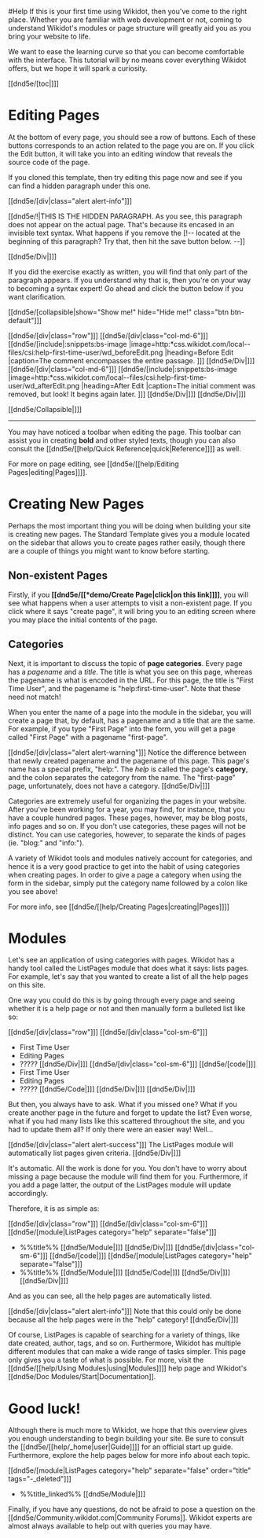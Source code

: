 #Help
If this is your first time using Wikidot, then you've come to the right place.  Whether you are familiar with web development or not, coming to understand Wikidot's modules or page structure will greatly aid you as you bring your website to life.

We want to ease the learning curve so that you can become comfortable with the interface.  This tutorial will by no means cover everything Wikidot offers, but we hope it will spark a curiosity.

[[dnd5e/[toc\|]]]

# Editing Pages

At the bottom of every page, you should see a row of buttons.  Each of these buttons corresponds to an action related to the page you are on.  If you click the Edit button, it will take you into an editing window that reveals the source code of the page.

If you cloned this template, then try editing this page now and see if you can find a hidden paragraph under this one.

[[dnd5e/[div\|class="alert alert-info"]]]

[[dnd5e/!\|THIS IS THE HIDDEN PARAGRAPH.  As you see, this paragraph does not appear on the actual page.  That's because its encased in an invisible text syntax.  What happens if you remove the [!-- located at the beginning of this paragraph?  Try that, then hit the save button below. --]]

[[dnd5e/Div\|]]]

If you did the exercise exactly as written, you will find that only part of the paragraph appears.  If you understand why that is, then you're on your way to becoming a syntax expert!  Go ahead and click the button below if you want clarification.

[[dnd5e/[collapsible\|show="Show me!" hide="Hide me!" class="btn btn-default"]]]

[[dnd5e/[div\|class="row"]]]
[[dnd5e/[div\|class="col-md-6"]]]
[[dnd5e/[include\|:snippets:bs-image
|image=http:*css.wikidot.com/local--files/csi:help-first-time-user/wd_beforeEdit.png
|heading=Before Edit
|caption=The comment encompasses the entire passage.
]]]
[[dnd5e/Div\|]]]
[[dnd5e/[div\|class="col-md-6"]]]
[[dnd5e/[include\|:snippets:bs-image
|image=http:*css.wikidot.com/local--files/csi:help-first-time-user/wd_afterEdit.png
|heading=After Edit
|caption=The initial comment was removed, but look!  It begins again later.
]]]
[[dnd5e/Div\|]]]
[[dnd5e/Div\|]]]

[[dnd5e/Collapsible\|]]]

--------

You may have noticed a toolbar when editing the page.  This toolbar can assist you in creating **bold** and other styled texts, though you can also consult the [[dnd5e/[[help/Quick Reference|quick\|Reference]]]] as well.

For more on page editing, see [[dnd5e/[[help/Editing Pages|editing\|Pages]]]].

# Creating New Pages

Perhaps the most important thing you will be doing when building your site is creating new pages.  The Standard Template gives you a module located on the sidebar that allows you to create pages rather easily, though there are a couple of things you might want to know before starting.

## Non-existent Pages

Firstly, if you **[[dnd5e/[[*demo/Create Page|click\|on this link]]]]**, you will see what happens when a user attempts to visit a non-existent page.  If you click where it says "create page", it will bring you to an editing screen where you may place the initial contents of the page.

## Categories

Next, it is important to discuss the topic of **page categories**.  Every page has a *pagename* and a *title*.  The title is what you see on this page, whereas the pagename is what is encoded in the URL.  For this page, the title is "First Time User", and the pagename is "help:first-time-user".  Note that these need not match!

When you enter the name of a page into the module in the sidebar, you will create a page that, by default, has a pagename and a title that are the same.  For example, if you type "First Page" into the form, you will get a page called "First Page" with a pagename "first-page".

[[dnd5e/[div\|class="alert alert-warning"]]]
Notice the difference between that newly created pagename and the pagename of this page.  This page's name has a special prefix, "help:".  The *help* is called the page's **category**, and the colon separates the category from the name.  The "first-page" page, unfortunately, does not have a category.
[[dnd5e/Div\|]]]

Categories are extremely useful for organizing the pages in your website.  After you've been working for a year, you may find, for instance, that you have a couple hundred pages.  These pages, however, may be blog posts, info pages and so on.  If you don't use categories, these pages will not be distinct.  You can use categories, however, to separate the kinds of pages (ie. "blog:" and "info:").

A variety of Wikidot tools and modules natively account for categories, and hence it is a very good practice to get into the habit of using categories when creating pages.  In order to give a page a category when using the form in the sidebar, simply put the category name followed by a colon like you see above!

For more info, see [[dnd5e/[[help/Creating Pages|creating\|Pages]]]]

# Modules

Let's see an application of using categories with pages.  Wikidot has a handy tool called the ListPages module that does what it says: lists pages.  For example, let's say that you wanted to create a list of all the help pages on this site.

One way you could do this is by going through every page and seeing whether it is a help page or not and then manually form a bulleted list like so:

[[dnd5e/[div\|class="row"]]]
[[dnd5e/[div\|class="col-sm-6"]]]
* First Time User
* Editing Pages
* ?????
[[dnd5e/Div\|]]]
[[dnd5e/[div\|class="col-sm-6"]]]
[[dnd5e/[code\|]]]
* First Time User
* Editing Pages
* ?????
[[dnd5e/Code\|]]]
[[dnd5e/Div\|]]]
[[dnd5e/Div\|]]]

But then, you always have to ask.  What if you missed one?  What if you create another page in the future and forget to update the list?  Even worse, what if you had many lists like this scattered throughout the site, and you had to update them all?  If only there were an easier way!  Well...

[[dnd5e/[div\|class="alert alert-success"]]]
The ListPages module will automatically list pages given criteria.
[[dnd5e/Div\|]]]

It's automatic.  All the work is done for you.  You don't have to worry about missing a page because the module will find them for you.  Furthermore, if you add a page latter, the output of the ListPages module will update accordingly.

Therefore, it is as simple as:

[[dnd5e/[div\|class="row"]]]
[[dnd5e/[div\|class="col-sm-6"]]]
[[dnd5e/[module\|ListPages category="help" separate="false"]]]
* %%title%%
[[dnd5e/Module\|]]]
[[dnd5e/Div\|]]]
[[dnd5e/[div\|class="col-sm-6"]]]
[[dnd5e/[code\|]]]
[[dnd5e/[module\|ListPages category="help" separate="false"]]]
* %%title%%
[[dnd5e/Module\|]]]
[[dnd5e/Code\|]]]
[[dnd5e/Div\|]]]
[[dnd5e/Div\|]]]

And as you can see, all the help pages are automatically listed.

[[dnd5e/[div\|class="alert alert-info"]]]
Note that this could only be done because all the help pages were in the "help" category!
[[dnd5e/Div\|]]]

Of course, ListPages is capable of searching for a variety of things, like date created, author, tags, and so on.  Furthermore, Wikidot has multiple different modules that can make a wide range of tasks simpler.  This page only gives you a taste of what is possible.  For more, visit the [[dnd5e/[[help/Using Modules|using\|Modules]]]] help page and Wikidot's [[dnd5e/Doc Modules/Start\|Documentation]].

# Good luck!

Although there is much more to Wikidot, we hope that this overview gives you enough understanding to begin building your site.  Be sure to consult the [[dnd5e/[[help/_home|user\|Guide]]]] for an official start up guide.  Furthermore, explore the help pages below for more info about each topic.

[[dnd5e/[module\|ListPages category="help" separate="false" order="title" tags="-_deleted"]]]
* %%title_linked%%
[[dnd5e/Module\|]]]

Finally, if you have any questions, do not be afraid to pose a question on the [[dnd5e/Community.wikidot.com\|Community Forums]].  Wikidot experts are almost always available to help out with queries you may have.